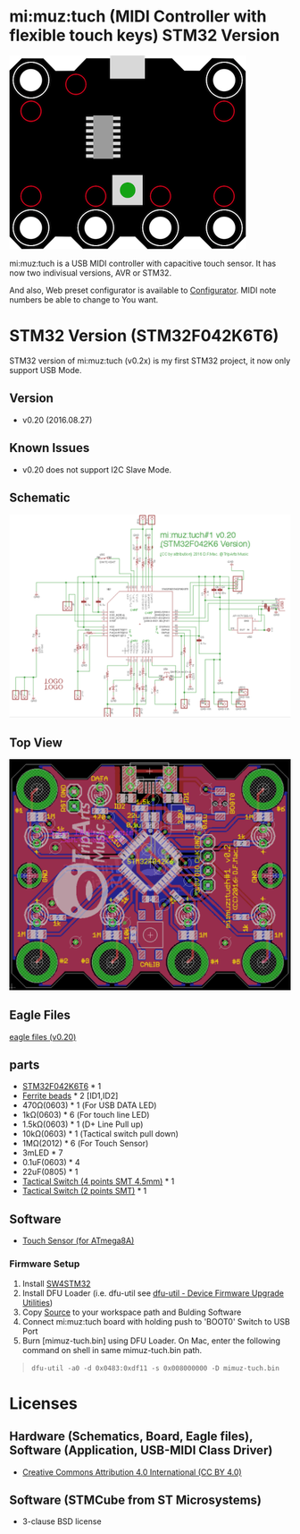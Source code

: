 # mi:muz:tuch (MIDI Controller with flexible touch keys) STM32 Version

![mi:muz:tuch](../device.png)

mi:muz:tuch is a USB MIDI controller with capacitive touch sensor.
It has now two indivisual versions, AVR or STM32.

And also, Web preset configurator is available to [Configurator](http://mz4u.net/tuch/).
MIDI note numbers be able to change to You want.  

# STM32 Version (STM32F042K6T6)

STM32 version of mi:muz:tuch (v0.2x) is my first STM32 project, it now only support USB Mode.

## Version

- v0.20 (2016.08.27)

## Known Issues

- v0.20 does not support I2C Slave Mode.

## Schematic

![Schematic](./schematic-stm32.png)

## Top View

![TopView](./board-stm32.png)

## Eagle Files

[eagle files (v0.20)](./eagle-files/v0.20)

## parts

- [STM32F042K6T6](http://www.st.com/content/st_com/ja/products/microcontrollers/stm32-32-bit-arm-cortex-mcus/stm32f0-series/stm32f0x2/stm32f042k6.html) * 1
- [Ferrite beads](http://akizukidenshi.com/catalog/g/gP-04054/) * 2 [ID1,ID2]
- 470Ω(0603) * 1 (For USB DATA LED)
- 1kΩ(0603) * 6 (For touch line LED)
- 1.5kΩ(0603) * 1 (D+ Line Pull up)
- 10kΩ(0603) * 1 (Tactical switch pull down)
- 1MΩ(2012) * 6 (For Touch Sensor)
- 3mLED * 7 
- 0.1uF(0603) * 4
- 22uF(0805) * 1
- [Tactical Switch (4 points SMT 4.5mm)](http://www.aitendo.com/product/7047) * 1
- [Tactical Switch (2 points SMT)](http://www.aitendo.com/product/10525) * 1

## Software

- [Touch Sensor (for ATmega8A)](https://github.com/tadfmac/mi-muz/tree/master/applications/tuch/sketch/mega8_touchSensor/)

### Firmware Setup

1. Install [SW4STM32](http://www.st.com/content/st_com/ja/products/development-tools/software-development-tools/stm32-software-development-tools/stm32-ides/sw4stm32.html)
2. Install DFU Loader (i.e. dfu-util see [dfu-util - Device Firmware Upgrade Utilities](http://dfu-util.sourceforge.net/))
2. Copy [Source](./source/mimuz-tuch) to your workspace path and Bulding Software
3. Connect mi:muz:tuch board with holding push to 'BOOT0' Switch to USB Port
4. Burn [mimuz-tuch.bin] using DFU Loader. On Mac, enter the following command on shell in same mimuz-tuch.bin path.

> `dfu-util -a0 -d 0x0483:0xdf11 -s 0x008000000 -D mimuz-tuch.bin`

# Licenses

## Hardware (Schematics, Board, Eagle files), Software (Application, USB-MIDI Class Driver)

- [Creative Commons Attribution 4.0 International (CC BY 4.0)](http://creativecommons.org/licenses/by/4.0/)

## Software (STMCube from ST Microsystems)

- 3-clause BSD license



